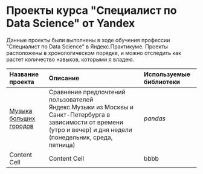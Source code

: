 # Проекты курса "Специалист по Data Science" от Yandex

Данные проекты были выполнены в ходе обучения профессии "Специалист по Data Science" в Яндекс.Практикуме. Проекты расположены в хронологическом порядке, и можно отследить как растет количество навыков, которыми я владею. 

|Название проекта  | Описание | Используемые библиотеки |
| :------------- | :------------- |:-------------|
| [Музыка больших городов](yandex_music)  | Сравнение предпочтений пользователей Яндекс.Музыки из Москвы и Санкт-Петербурга в зависимости от времени (утро и вечер) и дня недели (понедельник, среда, пятница)  | *pandas* |
| Content Cell  | Content Cell  |bbbb|
